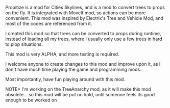 Propitize is a mod for Cities Skylines, and is a mod to convert trees to props on the fly. It is integrated with MoveIt mod, so actions can be more convenient. This mod was inspired by Electrix's Tree and Vehicle Mod, and most of the codes are referenced from it.

I created this mod so that trees can be converted to props during runtime, instead of loading all my trees, where I usually only use a few trees in hard to plop situations.

This mod is very ALPHA, and more testing is required.

I welcome anyone to create changes to this mod and improve upon it, as I don't have much time playing the game and programming mods.

Most importantly, have fun playing around with this mod.

NOTE*
I'm working on the TreeAnarchy mod, as it will make this mod obsolete... so this mod will be put on hold, until someone feels its good enough to be worked on
